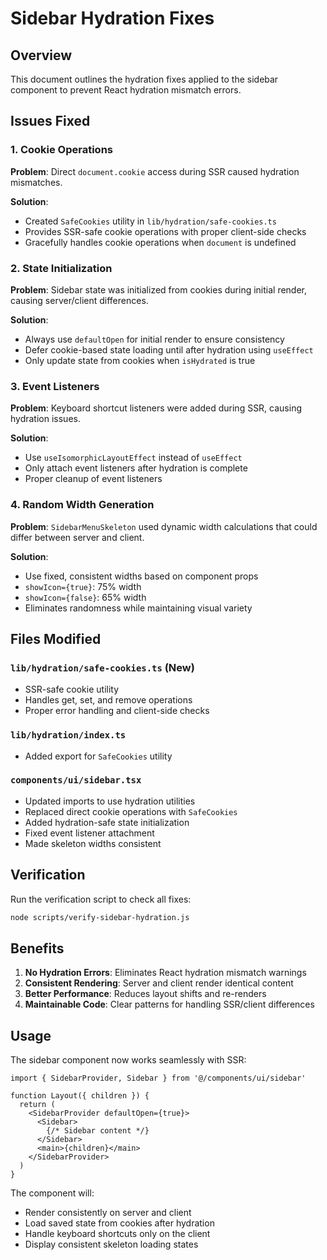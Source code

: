 # Sidebar Hydration Fixes

## Overview

This document outlines the hydration fixes applied to the sidebar component to prevent React hydration mismatch errors.

## Issues Fixed

### 1. Cookie Operations
**Problem**: Direct `document.cookie` access during SSR caused hydration mismatches.

**Solution**: 
- Created `SafeCookies` utility in `lib/hydration/safe-cookies.ts`
- Provides SSR-safe cookie operations with proper client-side checks
- Gracefully handles cookie operations when `document` is undefined

### 2. State Initialization
**Problem**: Sidebar state was initialized from cookies during initial render, causing server/client differences.

**Solution**:
- Always use `defaultOpen` for initial render to ensure consistency
- Defer cookie-based state loading until after hydration using `useEffect`
- Only update state from cookies when `isHydrated` is true

### 3. Event Listeners
**Problem**: Keyboard shortcut listeners were added during SSR, causing hydration issues.

**Solution**:
- Use `useIsomorphicLayoutEffect` instead of `useEffect`
- Only attach event listeners after hydration is complete
- Proper cleanup of event listeners

### 4. Random Width Generation
**Problem**: `SidebarMenuSkeleton` used dynamic width calculations that could differ between server and client.

**Solution**:
- Use fixed, consistent widths based on component props
- `showIcon={true}`: 75% width
- `showIcon={false}`: 65% width
- Eliminates randomness while maintaining visual variety

## Files Modified

### `lib/hydration/safe-cookies.ts` (New)
- SSR-safe cookie utility
- Handles get, set, and remove operations
- Proper error handling and client-side checks

### `lib/hydration/index.ts`
- Added export for `SafeCookies` utility

### `components/ui/sidebar.tsx`
- Updated imports to use hydration utilities
- Replaced direct cookie operations with `SafeCookies`
- Added hydration-safe state initialization
- Fixed event listener attachment
- Made skeleton widths consistent

## Verification

Run the verification script to check all fixes:

```bash
node scripts/verify-sidebar-hydration.js
```

## Benefits

1. **No Hydration Errors**: Eliminates React hydration mismatch warnings
2. **Consistent Rendering**: Server and client render identical content
3. **Better Performance**: Reduces layout shifts and re-renders
4. **Maintainable Code**: Clear patterns for handling SSR/client differences

## Usage

The sidebar component now works seamlessly with SSR:

```tsx
import { SidebarProvider, Sidebar } from '@/components/ui/sidebar'

function Layout({ children }) {
  return (
    <SidebarProvider defaultOpen={true}>
      <Sidebar>
        {/* Sidebar content */}
      </Sidebar>
      <main>{children}</main>
    </SidebarProvider>
  )
}
```

The component will:
- Render consistently on server and client
- Load saved state from cookies after hydration
- Handle keyboard shortcuts only on the client
- Display consistent skeleton loading states